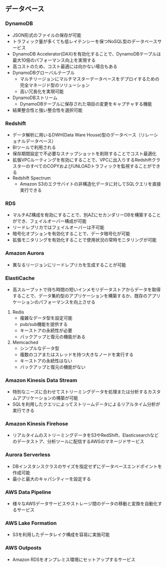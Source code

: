 ## データベース

### DynamoDB
- JSON形式のファイルの保存が可能
- トラフィック量が多くても低レイテンシーを保つNoSQL型のデータベースサービス
- DynamoDB Accelerator(DAX)を有効化することで、DynamoDBテーブルは最大10倍のパフォーマンス向上を実現する
- 高コストのため、コスト最適には向かない場合もある
- DynamoDBグローバルテーブル
    - マルチリージョンにマルチマスターデータベースをデプロイするための完全マネージド型のソリューション
    - 高い冗長化を実現可能
- DynamoDBストリーム
    - DynamoDBテーブルに保存された項目の変更をキャプチャする機能
- 結果整合性と強い整合性を選択可能

### Redshift
- データ解析に用いるDWH(Data Ware House)型のデータベース（リレーショナルデータベース）
- BIツールで利用される
- 保存期間設定で不必要なスナップショットを削除することでコスト最適化
- 拡張VPCルーティングを有効にすることで、VPCに出入りするRedshiftクラスターのすべてのCOPYおよびUNLOADトラフィックを監視することができる
- Redshift Spectrum
    - Amazon S3のエクサバイトの非構造化データに対してSQLクエリを直接実行できる

### RDS
- マルチAZ構成を有効にすることで、別AZにセカンダリーDBを構築することができ、フェイルオーバー構成が可能
- リードレプリカではフェイルオーバーは不可能
- 暗号化オプションを有効化することで、データ暗号化が可能
- 拡張モニタリングを有効化することで使用状況の常時モニタリングが可能

### Amazon Aurora
- 異なるリージョンにリードレプリカを生成することが可能　

### ElastiCache
- 高スループットで待ち時間の短いインメモリデータストアからデータを取得することで、データ集約型のアプリケーションを構築するか、既存のアプリケーションのパフォーマンスを向上させる
1. Redis
    - 複雑なデータ型を設定可能
    - pub/sub機能を提供する
    - キーストアの永続性が必要
    - バックアップと復元の機能がある
2. Memcached
    - シンプルなデータ型
    - 複数のコアまたはスレッドを持つ大きなノードを実行する
    - キーストアの永続性はない
    - バックアップと復元の機能がない

### Amazon Kinesis Data Stream
- 特別なニーズに合わせてストリーミングデータを処理または分析するカスタムアプリケーションの構築が可能
- SQLを利用したクエリによってストリームデータによるリアルタイム分析が実行できる

### Amazon Kinesis Firehose
- リアルタイムのストリーミングデータをS3やRedShift、Elasticsearchなどのデータストア、分析ツールに配信するAWSのマネージドサービス

### Aurora Serverless
- DBインスタンスクラスのサイズを指定せずにデータベースエンドポイントを作成可能
- 最小と最大のキャパシティーを設定する

### AWS Data Pipeline
- 様々なAWSデータサービスやストレージ間のデータの移動と変換を自動化するサービス

### AWS Lake Formation
- S3を利用したデータレイク構成を容易に実施可能

### AWS Outposts
- Amazon RDSをオンプレミス環境にセットアップするサービス